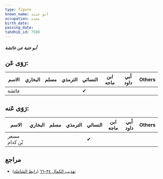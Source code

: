 ```yaml
---
type: figure
known_name: أبو عتبة
occupation: محدث
birth_date:
passing_date:
tahdhib_id: 7500
---
```

##### أبو عتبة عن عائشة

## رَوَى عَن:
| الاسم | البخاري | مسلم | الترمذي | النسائي | ابن ماجه | أبي داود | Others |
| ----- | ------- | ---- | ------- | ------- | -------- | -------- | ------ |
| عائشة |         |      |         | ✔       |          |          |        |
## رَوَى عَنه:
| الاسم         | البخاري | مسلم | الترمذي | النسائي | ابن ماجه | أبي داود | Others |
| ------------- | ------- | ---- | ------- | ------- | -------- | -------- | ------ |
| مسعر بْن كدام |         |      |         | ✔       |          |          |        |
## مراجع
- [تهذيب الكمال ٣٤-٦٦](obsidian://open?vault=Tahdhib-al-Kamal&file=Figures/٧٥٠٠-أبو%20عتبة%20عن%20عائشة) ([رابط الشاملة](https://shamela.ws/book/3722/18183))